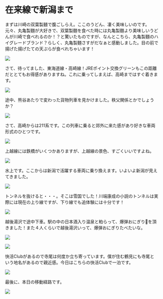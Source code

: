 # 在来線で新潟まで

まずは川崎の双葉製麺で腹ごしらえ。ここのうどん、凄く美味しいのです。元々、丸亀製麵が大好きで、双葉製麵を食べた時には丸亀製麵より美味しいうどんが川崎で食べれるのか！？と驚いたものですが、なんとこちら、丸亀製麵のハイグレードブランド？らしく、丸亀製麵さすがだなぁと感動しました。目の前で揚げた揚げたての天ぷらが食べれちゃいます！

![](https://d1v1f528izs792.cloudfront.net/qOexBxONKUY1MQb1LuNGNmgTk0l1/20250322/20250322-033326.png)

さて、待ってました、東海道線・高崎線！JREポイント交換グリーンもこの距離だととてもお得感がありますね。これに乗ってしまえば、高崎まではすぐ着きます。

![](https://d1v1f528izs792.cloudfront.net/qOexBxONKUY1MQb1LuNGNmgTk0l1/20250322/20250322-033437.png)

途中、熊谷あたりで変わった貨物列車を見かけました。秩父関係とかでしょうか？

![](https://d1v1f528izs792.cloudfront.net/qOexBxONKUY1MQb1LuNGNmgTk0l1/20250322/20250322-033634.png)

さて、高崎からは211系です。この列車に乗ると郊外に来た感があり好きな車両形式のひとつです。

![](https://d1v1f528izs792.cloudfront.net/qOexBxONKUY1MQb1LuNGNmgTk0l1/20250322/20250322-033706.png)

上越線には鉄橋がいくつかありますが、上越線の景色、すごくいいですよね。

![](https://d1v1f528izs792.cloudfront.net/qOexBxONKUY1MQb1LuNGNmgTk0l1/20250322/20250322-033757.png)

水上です。ここからは新潟で活躍する車両に乗り換えます。いよいよ新潟が見えてきました。

![](https://d1v1f528izs792.cloudfront.net/qOexBxONKUY1MQb1LuNGNmgTk0l1/20250322/20250322-033912.png)

トンネルを抜けると・・・。そこは雪国でした！川端康成の小説のトンネルは実際には現在の上り線ですが、下り線でも追体験には十分です！

![](https://d1v1f528izs792.cloudfront.net/qOexBxONKUY1MQb1LuNGNmgTk0l1/20250322/20250322-034032.png)

越後湯沢で途中下車。駅の中の日本酒入り温泉と粕らって、爆弾おにぎり🍙を頂きました！また４人くらいで越後湯沢いって、爆弾おにぎりたべたいな。

![](https://d1v1f528izs792.cloudfront.net/qOexBxONKUY1MQb1LuNGNmgTk0l1/20250322/20250322-034138.png)

![](https://d1v1f528izs792.cloudfront.net/qOexBxONKUY1MQb1LuNGNmgTk0l1/20250322/20250322-034221.png)

快活Clubがあるので寺尾は何度か立ち寄っています。僕が住む鶴見にも寺尾という地名があるので親近感。今日はこちらの快活Clubで一泊です。

![](https://d1v1f528izs792.cloudfront.net/qOexBxONKUY1MQb1LuNGNmgTk0l1/20250322/20250322-034313.png)

最後に、本日の移動経路です。

![](https://d1v1f528izs792.cloudfront.net/qOexBxONKUY1MQb1LuNGNmgTk0l1/20250608/Screenshot_20250323-232420.png)